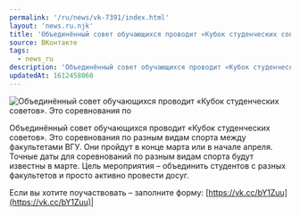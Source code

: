 ```yaml
---
permalink: '/ru/news/vk-7391/index.html'
layout: 'news.ru.njk'
title: 'Объединённый совет обучающихся проводит «Кубок студенческих советов».'
source: ВКонтакте
tags:
  - news_ru
description: 'Объединённый совет обучающихся проводит «Кубок студенческих советов».'
updatedAt: 1612458060
---
```

![Объединённый совет обучающихся проводит «Кубок студенческих советов». Это соревнования по](https://sun9-41.userapi.com/sun9-56/impg/1F8kCT_5fz3RDgXbautAcKitwdThAt5TAA2wUQ/WZloPPbeWqc.jpg?size=800x526&quality=96&sign=88e29d46e6ef2f0b98babbf5fb2a17dd&c_uniq_tag=vU20X7mSDniIv3Z-DUhIZsfAkcEopipq6Tcht5zvydw&type=album)

Объединённый совет обучающихся проводит «Кубок студенческих советов». Это соревнования по разным видам спорта между факультетами ВГУ. Они пройдут в конце марта или в начале апреля. Точные даты для соревнований по разным видам спорта будут известны в марте. Цель мероприятия – объединить студентов с разных факультетов и просто активно провести досуг.

Если вы хотите поучаствовать – заполните форму: [https://vk.cc/bY1Zuu](https://vk.cc/bY1Zuu)|
